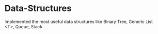 # Data-Structures
Implemented the most useful data structures like Binary Tree, Generic List &lt;T>, Queue, Stack
